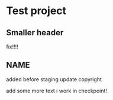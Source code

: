 # Test project

## Smaller header
fix!!!!

## NAME
added before staging
update
copyright

add some more text
i work in checkpoint!